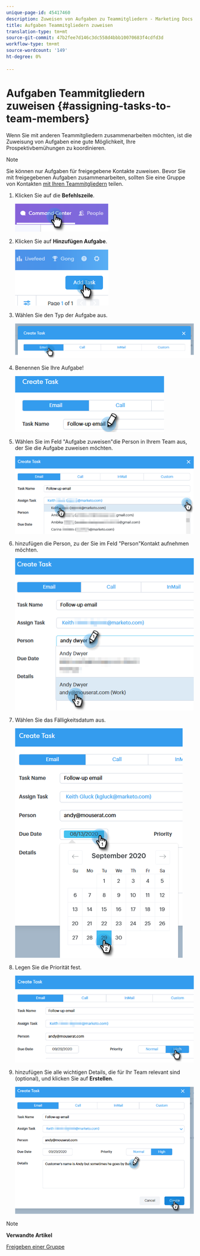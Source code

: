 ```yaml
---
unique-page-id: 45417460
description: Zuweisen von Aufgaben zu Teammitgliedern - Marketing Docs - Produktdokumentation
title: Aufgaben Teammitgliedern zuweisen
translation-type: tm+mt
source-git-commit: 47b2fee7d146c3dc558d4bbb10070683f4cdfd3d
workflow-type: tm+mt
source-wordcount: '149'
ht-degree: 0%

---
```



# Aufgaben Teammitgliedern zuweisen {#assigning-tasks-to-team-members}

Wenn Sie mit anderen Teammitgliedern zusammenarbeiten möchten, ist die Zuweisung von Aufgaben eine gute Möglichkeit, Ihre Prospektivbemühungen zu koordinieren.

>[!NOTE]
>
>Sie können nur Aufgaben für freigegebene Kontakte zuweisen. Bevor Sie mit freigegebenen Aufgaben zusammenarbeiten, sollten Sie eine Gruppe von Kontakten [mit Ihren Teammitgliedern](http://docs.marketo.com/x/fwDb) teilen.

1. Klicken Sie auf die **Befehlszeile**.

   ![](assets/one-1.png)

1. Klicken Sie auf **Hinzufügen Aufgabe**.

   ![](assets/two-1.png)

1. Wählen Sie den Typ der Aufgabe aus.

   ![](assets/three-1.png)

1. Benennen Sie Ihre Aufgabe!

   ![](assets/four-1.png)

1. Wählen Sie im Feld &quot;Aufgabe zuweisen&quot;die Person in Ihrem Team aus, der Sie die Aufgabe zuweisen möchten.

   ![](assets/five.png)

1. hinzufügen die Person, zu der Sie im Feld &quot;Person&quot;Kontakt aufnehmen möchten.

   ![](assets/six.png)

1. Wählen Sie das Fälligkeitsdatum aus.

   ![](assets/seven.png)

1. Legen Sie die Priorität fest.

   ![](assets/eight.png)

1. hinzufügen Sie alle wichtigen Details, die für Ihr Team relevant sind (optional), und klicken Sie auf **Erstellen**.

   ![](assets/nine.png)

>[!NOTE]
>
>**Verwandte Artikel**
>
>[Freigeben einer Gruppe](http://docs.marketo.com/x/fwDb)

